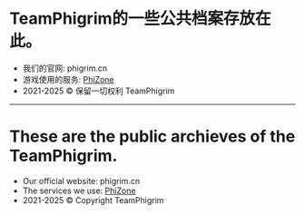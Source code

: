 # TeamPhigrim的一些公共档案存放在此。
- 我们的官网: phigrim.cn
- 游戏使用的服务: [PhiZone](https://www.phi.zone)
- 2021-2025 © 保留一切权利 TeamPhigrim

----------
# These are the public archieves of the TeamPhigrim.
- Our official website: phigrim.cn
- The services we use: [PhiZone](https://www.phi.zone)
- 2021-2025 © Copyright TeamPhigrim
